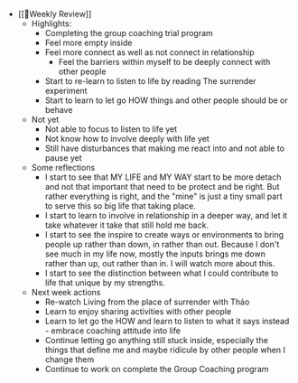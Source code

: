 - [[📝Weekly Review]]
    - Highlights:
        - Completing the group coaching trial program
        - Feel more empty inside 
        - Feel more connect as well as not connect in relationship
            - Feel the barriers within myself to be deeply connect with other people
        - Start to re-learn to listen to life by reading The surrender experiment
        - Start to learn to let go HOW things and other people should be or behave
    - Not yet
        - Not able to focus to listen to life yet
        - Not know how to involve deeply with life yet
        - Still have disturbances that making me react into and not able to pause yet
    - Some reflections
        - I start to see that MY LIFE and MY WAY start to be more detach and not that important that need to be protect and be right. But rather everything is right, and the "mine" is just a tiny small part to serve this so big life that taking place.
        - I start to learn to involve in relationship in a deeper way, and let it take whatever it take that still hold me back.
        - I start to see the inspire to create ways or environments to bring people up rather than down, in rather than out. Because I don't see much in my life now, mostly the inputs brings me down rather than up, out rather than in. I will watch more about this.
        - I start to see the distinction between what I could contribute to life that unique by my strengths. 
    - Next week actions
        - Re-watch Living from the place of surrender with Thảo
        - Learn to enjoy sharing activities with other people
        - Learn to let go the HOW and learn to listen to what it says instead - embrace coaching attitude into life
        - Continue letting go anything still stuck inside, especially the things that define me and maybe ridicule by other people when I change them
        - Continue to work on complete the Group Coaching program
